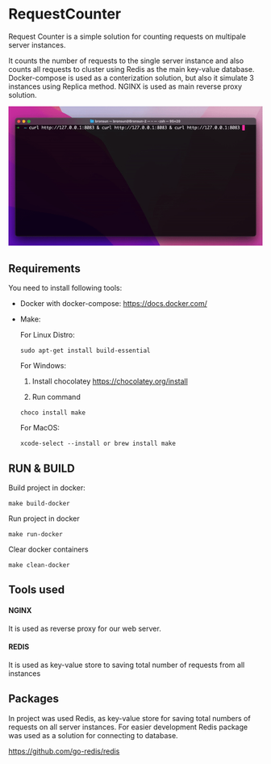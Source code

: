 # RequestCounter
Request Counter is a simple solution for counting requests on multipale server instances.

It counts the number of requests to the single server instance and also counts all requests to cluster using Redis as the main key-value database. Docker-compose is used as a conterization solution, but also it simulate 3 instances using Replica method. NGINX is used as main reverse proxy solution.

![](showcase.gif)

## Requirements

You need to install following tools:

- Docker with docker-compose: https://docs.docker.com/
- Make:
    
    For Linux Distro:  
    ```
    sudo apt-get install build-essential
    ```

    For Windows: 
    
    1. Install chocolatey https://chocolatey.org/install 
    
    2. Run command
    ```
    choco install make
    ``` 

    For MacOS: 
    ```
    xcode-select --install or brew install make
    ```

## RUN & BUILD

Build project in docker:
```
make build-docker
```

Run project in docker
```
make run-docker
```

Clear docker containers
```
make clean-docker
```

## Tools used

#### NGINX

It is used as reverse proxy for our web server. 

#### REDIS

It is used as key-value store to saving total number of requests from all instances

## Packages

In project was used Redis, as key-value store for saving total numbers of requests on all server instances. For easier development Redis package was used as a solution for connecting to database.

https://github.com/go-redis/redis




